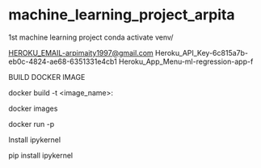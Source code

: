 # machine_learning_project_arpita
1st machine learning project
conda activate venv/

HEROKU_EMAIL-arpimaity1997@gmail.com
Heroku_API_Key-6c815a7b-eb0c-4824-ae68-6351331e4cb1
Heroku_App_Menu-ml-regression-app-f

BUILD DOCKER IMAGE

docker build -t <image_name>:<tagname>

docker images

docker run -p

Install ipykernel

pip install ipykernel